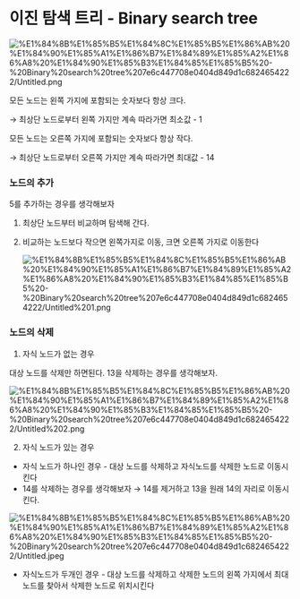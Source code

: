 # 이진 탐색 트리 - Binary search tree

![%E1%84%8B%E1%85%B5%E1%84%8C%E1%85%B5%E1%86%AB%20%E1%84%90%E1%85%A1%E1%86%B7%E1%84%89%E1%85%A2%E1%86%A8%20%E1%84%90%E1%85%B3%E1%84%85%E1%85%B5%20-%20Binary%20search%20tree%207e6c447708e0404d849d1c6824654222/Untitled.png](%E1%84%8B%E1%85%B5%E1%84%8C%E1%85%B5%E1%86%AB%20%E1%84%90%E1%85%A1%E1%86%B7%E1%84%89%E1%85%A2%E1%86%A8%20%E1%84%90%E1%85%B3%E1%84%85%E1%85%B5%20-%20Binary%20search%20tree%207e6c447708e0404d849d1c6824654222/Untitled.png)

모든 노드는 왼쪽 가지에 포함되는 숫자보다 항상 크다.

 → 최상단 노드로부터 왼쪽 가지만 계속 따라가면 최소값 - 1

모든 노드는 오른쪽 가지에 포함되는 숫자보다 항상 작다.

 → 최상단 노드로부터 오른쪽 가지만 계속 따라가면 최대값 - 14

### 노드의 추가

5를 추가하는 경우를 생각해보자

1. 최상단 노드부터 비교하며 탐색해 간다. 
2. 비교하는 노드보다 작으면 왼쪽가지로 이동, 크면 오른쪽 가지로 이동한다

    ![%E1%84%8B%E1%85%B5%E1%84%8C%E1%85%B5%E1%86%AB%20%E1%84%90%E1%85%A1%E1%86%B7%E1%84%89%E1%85%A2%E1%86%A8%20%E1%84%90%E1%85%B3%E1%84%85%E1%85%B5%20-%20Binary%20search%20tree%207e6c447708e0404d849d1c6824654222/Untitled%201.png](%E1%84%8B%E1%85%B5%E1%84%8C%E1%85%B5%E1%86%AB%20%E1%84%90%E1%85%A1%E1%86%B7%E1%84%89%E1%85%A2%E1%86%A8%20%E1%84%90%E1%85%B3%E1%84%85%E1%85%B5%20-%20Binary%20search%20tree%207e6c447708e0404d849d1c6824654222/Untitled%201.png)

### 노드의 삭제

1. 자식 노드가 없는 경우

대상 노드를 삭제만 하면된다. 13을 삭제하는 경우를 생각해보자.

![%E1%84%8B%E1%85%B5%E1%84%8C%E1%85%B5%E1%86%AB%20%E1%84%90%E1%85%A1%E1%86%B7%E1%84%89%E1%85%A2%E1%86%A8%20%E1%84%90%E1%85%B3%E1%84%85%E1%85%B5%20-%20Binary%20search%20tree%207e6c447708e0404d849d1c6824654222/Untitled%202.png](%E1%84%8B%E1%85%B5%E1%84%8C%E1%85%B5%E1%86%AB%20%E1%84%90%E1%85%A1%E1%86%B7%E1%84%89%E1%85%A2%E1%86%A8%20%E1%84%90%E1%85%B3%E1%84%85%E1%85%B5%20-%20Binary%20search%20tree%207e6c447708e0404d849d1c6824654222/Untitled%202.png)

2. 자식 노드가 있는 경우

- 자식 노드가 하나인 경우 - 대상 노드를 삭제하고 자식노드를 삭제한 노드로 이동시킨다
- 14를 삭제하는 경우를 생각해보자 → 14를 제거하고 13을 원래 14의 자리로 이동시킨다.

![%E1%84%8B%E1%85%B5%E1%84%8C%E1%85%B5%E1%86%AB%20%E1%84%90%E1%85%A1%E1%86%B7%E1%84%89%E1%85%A2%E1%86%A8%20%E1%84%90%E1%85%B3%E1%84%85%E1%85%B5%20-%20Binary%20search%20tree%207e6c447708e0404d849d1c6824654222/Untitled.jpeg](%E1%84%8B%E1%85%B5%E1%84%8C%E1%85%B5%E1%86%AB%20%E1%84%90%E1%85%A1%E1%86%B7%E1%84%89%E1%85%A2%E1%86%A8%20%E1%84%90%E1%85%B3%E1%84%85%E1%85%B5%20-%20Binary%20search%20tree%207e6c447708e0404d849d1c6824654222/Untitled.jpeg)

- 자식노드가 두개인 경우 - 대상 노드를 삭제하고 삭제한 노드의 왼쪽 가지에서 최대 노드를 찾아서 삭제한 노드로 위치시킨다